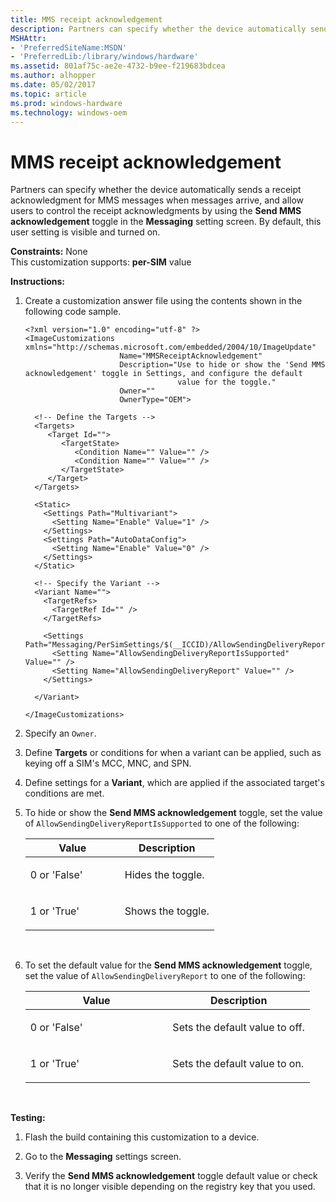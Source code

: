 ```yaml
---
title: MMS receipt acknowledgement
description: Partners can specify whether the device automatically sends a receipt acknowledgment for MMS messages when messages arrive, and allow users to control the receipt acknowledgments by using the Send MMS acknowledgement toggle in the Messaging setting screen.
MSHAttr:
- 'PreferredSiteName:MSDN'
- 'PreferredLib:/library/windows/hardware'
ms.assetid: 801af75c-ae2e-4732-b9ee-f219683bdcea
ms.author: alhopper
ms.date: 05/02/2017
ms.topic: article
ms.prod: windows-hardware
ms.technology: windows-oem
---
```


# MMS receipt acknowledgement


Partners can specify whether the device automatically sends a receipt acknowledgment for MMS messages when messages arrive, and allow users to control the receipt acknowledgments by using the **Send MMS acknowledgement** toggle in the **Messaging** setting screen. By default, this user setting is visible and turned on.

<a href="" id="constraints---none"></a>**Constraints:** None  
This customization supports: **per-SIM** value

<a href="" id="instructions-"></a>**Instructions:**  
1.  Create a customization answer file using the contents shown in the following code sample.

    ``` syntax
    <?xml version="1.0" encoding="utf-8" ?>  
    <ImageCustomizations xmlns="http://schemas.microsoft.com/embedded/2004/10/ImageUpdate"  
                         Name="MMSReceiptAcknowledgement"  
                         Description="Use to hide or show the 'Send MMS acknowledgement' toggle in Settings, and configure the default
                                      value for the toggle."  
                         Owner=""  
                         OwnerType="OEM"> 
      
      <!-- Define the Targets --> 
      <Targets>
         <Target Id="">
            <TargetState>
               <Condition Name="" Value="" />
               <Condition Name="" Value="" />
            </TargetState>
         </Target>
      </Targets>
      
      <Static>
        <Settings Path="Multivariant">
          <Setting Name="Enable" Value="1" />
        </Settings>
        <Settings Path="AutoDataConfig">
          <Setting Name="Enable" Value="0" />
        </Settings>
      </Static>

      <!-- Specify the Variant -->
      <Variant Name=""> 
        <TargetRefs>
          <TargetRef Id="" /> 
        </TargetRefs>

        <Settings Path="Messaging/PerSimSettings/$(__ICCID)/AllowSendingDeliveryReport">  
          <Setting Name="AllowSendingDeliveryReportIsSupported" Value="" />      
          <Setting Name="AllowSendingDeliveryReport" Value="" />  
        </Settings>  

      </Variant>

    </ImageCustomizations>
    ```

2.  Specify an `Owner`.

3.  Define **Targets** or conditions for when a variant can be applied, such as keying off a SIM's MCC, MNC, and SPN.

4.  Define settings for a **Variant**, which are applied if the associated target's conditions are met.

5.  To hide or show the **Send MMS acknowledgement** toggle, set the value of `AllowSendingDeliveryReportIsSupported` to one of the following:

    <table>
    <colgroup>
    <col width="50%" />
    <col width="50%" />
    </colgroup>
    <thead>
    <tr class="header">
    <th>Value</th>
    <th>Description</th>
    </tr>
    </thead>
    <tbody>
    <tr class="odd">
    <td><p>0 or 'False'</p></td>
    <td><p>Hides the toggle.</p></td>
    </tr>
    <tr class="even">
    <td><p>1 or 'True'</p></td>
    <td><p>Shows the toggle.</p></td>
    </tr>
    </tbody>
    </table>

     

6.  To set the default value for the **Send MMS acknowledgement** toggle, set the value of `AllowSendingDeliveryReport` to one of the following:

    <table>
    <colgroup>
    <col width="50%" />
    <col width="50%" />
    </colgroup>
    <thead>
    <tr class="header">
    <th>Value</th>
    <th>Description</th>
    </tr>
    </thead>
    <tbody>
    <tr class="odd">
    <td><p>0 or 'False'</p></td>
    <td><p>Sets the default value to off.</p></td>
    </tr>
    <tr class="even">
    <td><p>1 or 'True'</p></td>
    <td><p>Sets the default value to on.</p></td>
    </tr>
    </tbody>
    </table>

     

<a href="" id="testing-"></a>**Testing:**  
1.  Flash the build containing this customization to a device.

2.  Go to the **Messaging** settings screen.

3.  Verify the **Send MMS acknowledgement** toggle default value or check that it is no longer visible depending on the registry key that you used.

 

 






